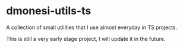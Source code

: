 # dmonesi-utils-ts
A collection of small utilities that I use almost everyday in TS projects.

This is still a very early stage project, I will update it in the future.